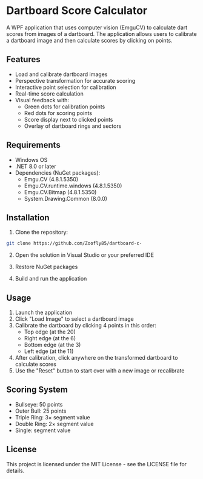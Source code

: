 # Dartboard Score Calculator

A WPF application that uses computer vision (EmguCV) to calculate dart scores from images of a dartboard. The application allows users to calibrate a dartboard image and then calculate scores by clicking on points.

## Features

- Load and calibrate dartboard images
- Perspective transformation for accurate scoring
- Interactive point selection for calibration
- Real-time score calculation
- Visual feedback with:
  - Green dots for calibration points
  - Red dots for scoring points
  - Score display next to clicked points
  - Overlay of dartboard rings and sectors

## Requirements

- Windows OS
- .NET 8.0 or later
- Dependencies (NuGet packages):
  - Emgu.CV (4.8.1.5350)
  - Emgu.CV.runtime.windows (4.8.1.5350)
  - Emgu.CV.Bitmap (4.8.1.5350)
  - System.Drawing.Common (8.0.0)

## Installation

1. Clone the repository:
```bash
git clone https://github.com/Zoofly85/dartboard-c-
```

2. Open the solution in Visual Studio or your preferred IDE

3. Restore NuGet packages

4. Build and run the application

## Usage

1. Launch the application
2. Click "Load Image" to select a dartboard image
3. Calibrate the dartboard by clicking 4 points in this order:
   - Top edge (at the 20)
   - Right edge (at the 6)
   - Bottom edge (at the 3)
   - Left edge (at the 11)
4. After calibration, click anywhere on the transformed dartboard to calculate scores
5. Use the "Reset" button to start over with a new image or recalibrate

## Scoring System

- Bullseye: 50 points
- Outer Bull: 25 points
- Triple Ring: 3× segment value
- Double Ring: 2× segment value
- Single: segment value

## License

This project is licensed under the MIT License - see the LICENSE file for details.
